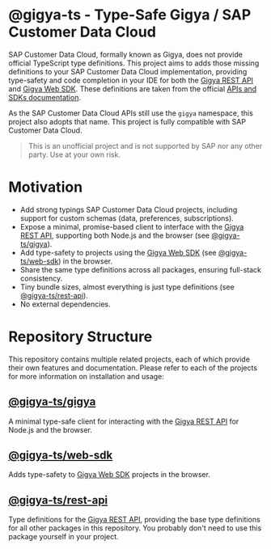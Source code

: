 # @gigya-ts - Type-Safe Gigya / SAP Customer Data Cloud

SAP Customer Data Cloud, formally known as Gigya, does not provide official TypeScript type definitions. This project aims to adds those missing definitions to your SAP Customer Data Cloud implementation, providing type-safety and code completion in your IDE for both the [Gigya REST API](https://help.sap.com/docs/SAP_CUSTOMER_DATA_CLOUD/8b8d6fffe113457094a17701f63e3d6a/416d906d70b21014bbc5a10ce4041860.html) and [Gigya Web SDK](https://help.sap.com/docs/SAP_CUSTOMER_DATA_CLOUD/8b8d6fffe113457094a17701f63e3d6a/417f6b5e70b21014bbc5a10ce4041860.html). These definitions are taken from the official [APIs and SDKs documentation](https://help.sap.com/docs/SAP_CUSTOMER_DATA_CLOUD/8b8d6fffe113457094a17701f63e3d6a/4143211270b21014bbc5a10ce4041860.html).

As the SAP Customer Data Cloud APIs still use the `gigya` namespace, this project also adopts that name. This project is fully compatible with SAP Customer Data Cloud.

> This is an unofficial project and is not supported by SAP nor any other party. Use at your own risk.

# Motivation

-   Add strong typings SAP Customer Data Cloud projects, including support for custom schemas (data, preferences, subscriptions).
-   Expose a minimal, promise-based client to interface with the [Gigya REST API](https://help.sap.com/docs/SAP_CUSTOMER_DATA_CLOUD/8b8d6fffe113457094a17701f63e3d6a/416d906d70b21014bbc5a10ce4041860.html), supporting both Node.js and the browser (see [@gigya-ts/gigya](packages/gigya/README.md)).
-   Add type-safety to projects using the [Gigya Web SDK](https://help.sap.com/docs/SAP_CUSTOMER_DATA_CLOUD/8b8d6fffe113457094a17701f63e3d6a/417f6b5e70b21014bbc5a10ce4041860.html) (see [@gigya-ts/web-sdk](packages/web-sdk/README.md)) in the browser.
-   Share the same type definitions across all packages, ensuring full-stack consistency.
-   Tiny bundle sizes, almost everything is just type definitions (see [@gigya-ts/rest-api](packages/rest-api/README.md)).
-   No external dependencies.

# Repository Structure

This repository contains multiple related projects, each of which provide their own features and documentation. Please refer to each of the projects for more information on installation and usage:

## [@gigya-ts/gigya](packages/gigya/README.md)

A minimal type-safe client for interacting with the [Gigya REST API](https://help.sap.com/docs/SAP_CUSTOMER_DATA_CLOUD/8b8d6fffe113457094a17701f63e3d6a/416d906d70b21014bbc5a10ce4041860.html) for Node.js and the browser.

## [@gigya-ts/web-sdk](packages/web-sdk/README.md)

Adds type-safety to [Gigya Web SDK](https://help.sap.com/docs/SAP_CUSTOMER_DATA_CLOUD/8b8d6fffe113457094a17701f63e3d6a/417f6b5e70b21014bbc5a10ce4041860.html) projects in the browser.

## [@gigya-ts/rest-api](packages/rest-api/README.md)

Type definitions for the [Gigya REST API](https://help.sap.com/docs/SAP_CUSTOMER_DATA_CLOUD/8b8d6fffe113457094a17701f63e3d6a/416d906d70b21014bbc5a10ce4041860.html), providing the base type definitions for all other packages in this repository. You probably don't need to use this package yourself in your project.
